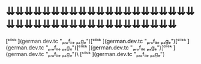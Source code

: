 <h1>⇊⇊⇊⇊⇊⇊⇊⇊⇊⇊⇊⇊⇊⇊⇊⇊⇊⇊⇊⇊⇊⇊⇊⇊⇊⇊⇊⇊⇊⇊⇊⇊⇊⇊⇊⇊⇊⇊⇊⇊</h1>
[ᶜˡⁱᶜᵏ ](german.dev.tc "ₚᵣₒfᵢₗₑ ₚₐgₑ")[ᶜˡⁱᶜᵏ ](german.dev.tc "ₚᵣₒfᵢₗₑ ₚₐgₑ")[ᶜˡⁱᶜᵏ ](german.dev.tc "ₚᵣₒfᵢₗₑ ₚₐgₑ")[ᶜˡⁱᶜᵏ ](german.dev.tc "ₚᵣₒfᵢₗₑ ₚₐgₑ")[ᶜˡⁱᶜᵏ ](german.dev.tc "ₚᵣₒfᵢₗₑ ₚₐgₑ")\
[ᶜˡⁱᶜᵏ ](german.dev.tc "ₚᵣₒfᵢₗₑ ₚₐgₑ")
